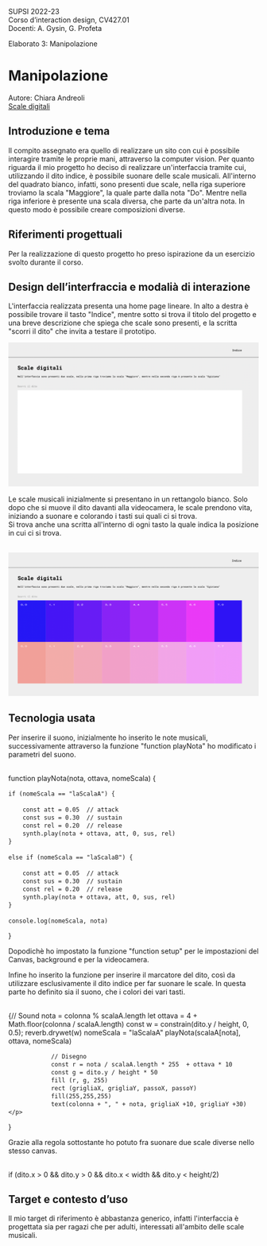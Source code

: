 SUPSI 2022-23  
Corso d’interaction design, CV427.01  
Docenti: A. Gysin, G. Profeta  

Elaborato 3: Manipolazione 

# Manipolazione
Autore: Chiara Andreoli <br>
[Scale digitali](https://andreolichiara.github.io/Scale-digitali/)


## Introduzione e tema
Il compito assegnato era quello di realizzare
un sito con cui è possibile interagire tramite
le proprie mani, attraverso la computer vision.
Per quanto riguarda il mio progetto ho deciso di realizzare un'interfaccia tramite cui, utilizzando il dito indice, è possibile suonare delle scale musicali. All'interno del quadrato bianco, infatti, sono presenti due scale, nella riga superiore troviamo la scala "Maggiore", la quale parte dalla nota "Do". Mentre nella riga inferiore è presente una scala diversa, che parte da un'altra nota. 
In questo modo è possibile creare composizioni diverse. 


## Riferimenti progettuali
Per la realizzazione di questo progetto ho preso ispirazione da un esercizio svolto durante il corso. 




## Design dell’interfraccia e modalià di interazione
L'interfaccia realizzata presenta una home page lineare. In alto a destra è possibile trovare il tasto "Indice", mentre sotto si trova il titolo del progetto e una breve descrizione che spiega che scale sono presenti, e la scritta "scorri il dito" che invita a testare il prototipo. <br>

<img src="doc/home1.png" width="600">
<br>

Le scale musicali inizialmente si presentano in un rettangolo bianco. Solo dopo che si muove il dito davanti alla videocamera, le scale prendono vita, iniziando a suonare e colorando i tasti sui quali ci si trova. 
<br>
Si trova anche una scritta all'interno di ogni tasto la quale indica la posizione in cui ci si trova. <br> <br>

<img src="doc/home2.png" width="600"> <br>




## Tecnologia usata
Per inserire il suono, inizialmente ho inserito le note musicali, successivamente attraverso la funzione "function playNota" ho modificato i parametri del suono. <br>
<br>
<p>function playNota(nota, ottava, nomeScala) {    
    
    if (nomeScala == "laScalaA") {

        const att = 0.05  // attack
        const sus = 0.30  // sustain
        const rel = 0.20  // release
        synth.play(nota + ottava, att, 0, sus, rel)
    }

    else if (nomeScala == "laScalaB") {

        const att = 0.05  // attack
        const sus = 0.30  // sustain
        const rel = 0.20  // release
        synth.play(nota + ottava, att, 0, sus, rel)
    }

    console.log(nomeScala, nota)
}
</p>



Dopodichè ho impostato la funzione "function setup" per le impostazioni del Canvas, background e per la videocamera. <br>

Infine ho inserito la funzione per inserire il marcatore del dito, così da utilizzare esclusivamente il dito indice per far suonare le scale. In questa parte ho definito sia il suono, che i colori dei vari tasti. 
<br>
<br>
<p>

{// Sound
                nota = colonna % scalaA.length
                let ottava = 4 + Math.floor(colonna / scalaA.length)
                const w = constrain(dito.y / height, 0, 0.5);
                reverb.drywet(w)
                nomeScala = "laScalaA"
                playNota(scalaA[nota], ottava, nomeScala)
                


                // Disegno
                const r = nota / scalaA.length * 255  + ottava * 10
                const g = dito.y / height * 50 
                fill (r, g, 255)
                rect (grigliaX, grigliaY, passoX, passoY)
                fill(255,255,255)
                text(colonna + ", " + nota, grigliaX +10, grigliaY +30)</p>
}

Grazie alla regola sottostante ho potuto fra suonare due scale diverse nello stesso canvas. <br>
<br>
<p>if (dito.x > 0 && dito.y > 0 && dito.x < width && dito.y < height/2)</p>


## Target e contesto d’uso
Il mio target di riferimento è abbastanza generico, infatti l'interfaccia è progettata sia per ragazi che per adulti, interessati all'ambito delle scale musicali.



